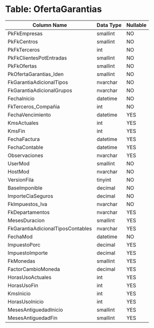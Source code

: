 # Table: OfertaGarantias

| Column Name | Data Type | Nullable |
|-------------|-----------|----------|
| PkFkEmpresas | smallint | NO |
| PkFkCentros | smallint | NO |
| PkFkTerceros | int | NO |
| PkFkClientesPotEntradas | smallint | NO |
| PkFkOfertas | smallint | NO |
| PkOfertaGarantias_Iden | smallint | NO |
| FkGarantiaAdicionalTipos | nvarchar | NO |
| FkGarantiaAdicionalGrupos | nvarchar | NO |
| FechaInicio | datetime | NO |
| FkTerceros_Compañia | int | NO |
| FechaVencimiento | datetime | YES |
| KmsActuales | int | YES |
| KmsFin | int | YES |
| FechaFactura | datetime | YES |
| FechaContable | datetime | YES |
| Observaciones | nvarchar | YES |
| UserMod | smallint | NO |
| HostMod | nvarchar | NO |
| VersionFila | tinyint | NO |
| BaseImponible | decimal | NO |
| ImporteCiaSeguros | decimal | NO |
| FkImpuestos_Iva | nvarchar | NO |
| FkDepartamentos | nvarchar | YES |
| MesesDuracion | smallint | YES |
| FkGarantiaAdicionalTiposContables | nvarchar | YES |
| FechaMod | datetime | NO |
| ImpuestoPorc | decimal | YES |
| ImpuestoImporte | decimal | YES |
| FkMonedas | smallint | YES |
| FactorCambioMoneda | decimal | YES |
| HorasUsoActuales | int | YES |
| HorasUsoFin | int | YES |
| KmsInicio | int | YES |
| HorasUsoInicio | int | YES |
| MesesAntiguedadInicio | smallint | YES |
| MesesAntiguedadFin | smallint | YES |
